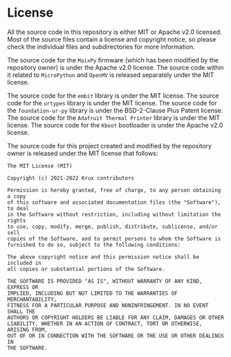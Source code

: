 
License
======

All the source code in this repository is either MIT or Apache v2.0 licensed. Most of the source files contain a license and copyright notice, so please check the individual files and subdirectories for more information.

The source code for the `MaixPy` firmware (which has been modified by the repository owner) is under the Apache v2.0 license. The source code within it related to `MicroPython` and `OpenMV` is released separately under the MIT license.

The source code for the `embit` library is under the MIT license.
The source code for the `urtypes` library is under the MIT license.
The source code for the `foundation-ur-py` library is under the BSD-2-Clause Plus Patent license.
The source code for the `Adafruit Thermal Printer` library is under the MIT license.
The source code for the `Kboot` bootloader is under the Apache v2.0 license.

The source code for this project created and modified by the repository owner is released under the MIT license that follows:

```
The MIT License (MIT)

Copyright (c) 2021-2022 Krux contributors

Permission is hereby granted, free of charge, to any person obtaining a copy
of this software and associated documentation files (the "Software"), to deal
in the Software without restriction, including without limitation the rights
to use, copy, modify, merge, publish, distribute, sublicense, and/or sell
copies of the Software, and to permit persons to whom the Software is
furnished to do so, subject to the following conditions:

The above copyright notice and this permission notice shall be included in
all copies or substantial portions of the Software.

THE SOFTWARE IS PROVIDED "AS IS", WITHOUT WARRANTY OF ANY KIND, EXPRESS OR
IMPLIED, INCLUDING BUT NOT LIMITED TO THE WARRANTIES OF MERCHANTABILITY,
FITNESS FOR A PARTICULAR PURPOSE AND NONINFRINGEMENT. IN NO EVENT SHALL THE
AUTHORS OR COPYRIGHT HOLDERS BE LIABLE FOR ANY CLAIM, DAMAGES OR OTHER
LIABILITY, WHETHER IN AN ACTION OF CONTRACT, TORT OR OTHERWISE, ARISING FROM,
OUT OF OR IN CONNECTION WITH THE SOFTWARE OR THE USE OR OTHER DEALINGS IN
THE SOFTWARE.
```